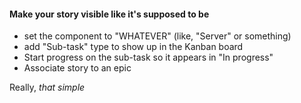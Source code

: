 #### Make your story visible like it's supposed to be

- set the component to "WHATEVER" (like, "Server" or something)
- add "Sub-task" type to show up in the Kanban board
- Start progress on the sub-task so it appears in "In progress"
- Associate story to an epic

Really, _that simple_
